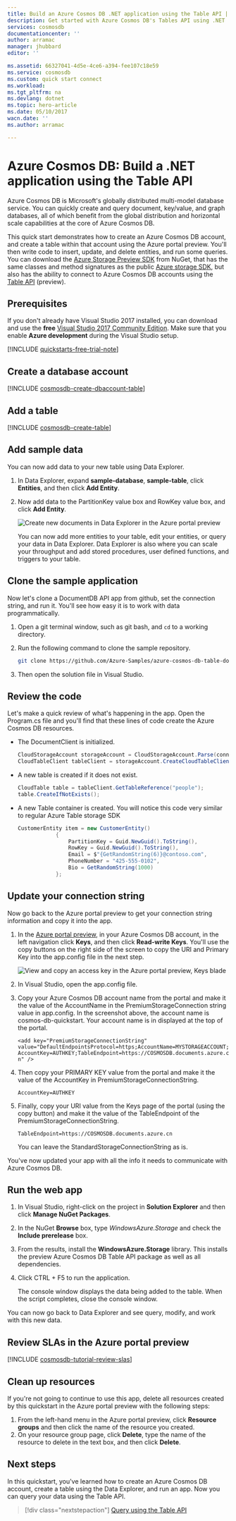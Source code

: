 ```yaml
---
title: Build an Azure Cosmos DB .NET application using the Table API | Azure
description: Get started with Azure Cosmos DB's Tables API using .NET
services: cosmosdb
documentationcenter: ''
author: arramac
manager: jhubbard
editor: ''

ms.assetid: 66327041-4d5e-4ce6-a394-fee107c18e59
ms.service: cosmosdb
ms.custom: quick start connect
ms.workload: 
ms.tgt_pltfrm: na
ms.devlang: dotnet
ms.topic: hero-article
ms.date: 05/10/2017
wacn.date: ''
ms.author: arramac

---
```

# Azure Cosmos DB: Build a .NET application using the Table API

Azure Cosmos DB is Microsoft's globally distributed multi-model database service. You can quickly create and query document, key/value, and graph databases, all of which benefit from the global distribution and horizontal scale capabilities at the core of Azure Cosmos DB. 

This quick start demonstrates how to create an Azure Cosmos DB account, and create a table within that account using the Azure portal preview. You'll then write code to insert, update, and delete entities, and run some queries. You can download the [Azure Storage Preview SDK](https://aka.ms/premiumtablenuget) from NuGet, that has the same classes and method signatures as the public [Azure storage SDK](https://www.nuget.org/packages/WindowsAzure.Storage), but also has the ability to connect to Azure Cosmos DB accounts using the [Table API](table-introduction.md) (preview). 

## Prerequisites

If you don't already have Visual Studio 2017 installed, you can download and use the **free** [Visual Studio 2017 Community Edition](https://www.visualstudio.com/downloads/). Make sure that you enable **Azure development** during the Visual Studio setup.

[!INCLUDE [quickstarts-free-trial-note](../../includes/quickstarts-free-trial-note.md)]

## Create a database account

[!INCLUDE [cosmosdb-create-dbaccount-table](../../includes/cosmosdb-create-dbaccount-table.md)]

## Add a table

[!INCLUDE [cosmosdb-create-table](../../includes/cosmosdb-create-table.md)]

## Add sample data

You can now add data to your new table using Data Explorer.

1. In Data Explorer, expand **sample-database**, **sample-table**, click **Entities**, and then click **Add Entity**.
2. Now add data to the PartitionKey value box and RowKey value box, and click **Add Entity**.

   ![Create new documents in Data Explorer in the Azure portal preview](./media/create-table-dotnet/azure-cosmosdb-data-explorer-new-document.png)

    You can now add more entities to your table, edit your entities, or query your data in Data Explorer. Data Explorer is also where you can scale your throughput and add stored procedures, user defined functions, and triggers to your table.

## Clone the sample application

Now let's clone a  DocumentDB API app from github, set the connection string, and run it. You'll see how easy it is to work with data programmatically. 

1. Open a git terminal window, such as git bash, and `cd` to a working directory.  

2. Run the following command to clone the sample repository. 

    ```bash
    git clone https://github.com/Azure-Samples/azure-cosmos-db-table-dotnet-getting-started.git
    ```

3. Then open the solution file in Visual Studio. 

## Review the code

Let's make a quick review of what's happening in the app. Open the Program.cs file and you'll find that these lines of code create the Azure Cosmos DB resources. 

* The DocumentClient is initialized.

    ```csharp
    CloudStorageAccount storageAccount = CloudStorageAccount.Parse(connectionString); 
    CloudTableClient tableClient = storageAccount.CreateCloudTableClient();
    ```

* A new table is created if it does not exist.

    ```csharp
    CloudTable table = tableClient.GetTableReference("people");
    table.CreateIfNotExists();
    ```

* A new Table container is created. You will notice this code very similar to regular Azure Table storage SDK 

    ```csharp
    CustomerEntity item = new CustomerEntity()
                {
                    PartitionKey = Guid.NewGuid().ToString(),
                    RowKey = Guid.NewGuid().ToString(),
                    Email = $"{GetRandomString(6)}@contoso.com",
                    PhoneNumber = "425-555-0102",
                    Bio = GetRandomString(1000)
                };
    ```

## Update your connection string

Now go back to the Azure portal preview to get your connection string information and copy it into the app.

1. In the [Azure portal preview](http://portal.azure.cn/), in your Azure Cosmos DB account, in the left navigation click **Keys**, and then click **Read-write Keys**. You'll use the copy buttons on the right side of the screen to copy the URI and Primary Key into the app.config file in the next step.

    ![View and copy an access key in the Azure portal preview, Keys blade](./media/create-documentdb-dotnet-core/keys.png)

2. In Visual Studio, open the app.config file. 

3. Copy your Azure Cosmos DB account name from the portal and make it the value of the AccountName in the PremiumStorageConnection string value in app.config. In the screenshot above, the account name is cosmos-db-quickstart. Your account name is in displayed at the top of the portal.

    `<add key="PremiumStorageConnectionString" 
        value="DefaultEndpointsProtocol=https;AccountName=MYSTORAGEACCOUNT;AccountKey=AUTHKEY;TableEndpoint=https://COSMOSDB.documents.azure.cn" />`

4. Then copy your PRIMARY KEY value from the portal and make it the value of the AccountKey in PremiumStorageConnectionString. 

    `AccountKey=AUTHKEY`

5. Finally, copy your URI value from the Keys page of the portal (using the copy button) and make it the value of the TableEndpoint of the PremiumStorageConnectionString.

    `TableEndpoint=https://COSMOSDB.documents.azure.cn`

    You can leave the StandardStorageConnectionString as is.

You've now updated your app with all the info it needs to communicate with Azure Cosmos DB. 

## Run the web app

1. In Visual Studio, right-click on the project in **Solution Explorer** and then click **Manage NuGet Packages**. 

2. In the NuGet **Browse** box, type *WindowsAzure.Storage* and check the **Include prerelease** box. 

3. From the results, install the **WindowsAzure.Storage** library. This installs the preview Azure Cosmos DB Table API package as well as all dependencies.

4. Click CTRL + F5 to run the application.

    The console window displays the data being added to the table. When the script completes, close the console window. 

You can now go back to Data Explorer and see query, modify, and work with this new data. 

## Review SLAs in the Azure portal preview

[!INCLUDE [cosmosdb-tutorial-review-slas](../../includes/cosmosdb-tutorial-review-slas.md)]

## Clean up resources

If you're not going to continue to use this app, delete all resources created by this quickstart in the Azure portal preview with the following steps: 

1. From the left-hand menu in the Azure portal preview, click **Resource groups** and then click the name of the resource you created. 
2. On your resource group page, click **Delete**, type the name of the resource to delete in the text box, and then click **Delete**.

## Next steps

In this quickstart, you've learned how to create an Azure Cosmos DB account, create a table using the Data Explorer, and run an app.  Now you can query your data using the Table API.  

> [!div class="nextstepaction"]
> [Query using the Table API](tutorial-query-table.md)